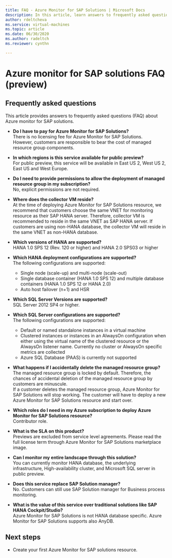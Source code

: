 ```yaml
---
title: FAQ - Azure Monitor for SAP Solutions | Microsoft Docs
description: In this article, learn answers to frequently asked questions (FAQ) about Azure monitor for SAP solutions.
author: rdeltcheva
ms.service: virtual-machines
ms.topic: article
ms.date: 06/30/2020
ms.author: radeltch
ms.reviewer: cynthn

---
```


# Azure monitor for SAP solutions FAQ (preview)
## Frequently asked questions

This article provides answers to frequently asked questions (FAQ) about Azure monitor for SAP solutions.  

 - **Do I have to pay for Azure Monitor for SAP Solutions?**  
There is no licensing fee for Azure Monitor for SAP Solutions.  
However, customers are responsible to bear the cost of managed resource group components.  

 - **In which regions is this service available for public preview?**  
For public preview, this service will be available in East US 2, West US 2, East US and West Europe.  

 - **Do I need to provide permissions to allow the deployment of managed resource group in my subscription?**  
No, explicit permissions are not required.  

 - **Where does the collector VM reside?**  
At the time of deploying Azure Monitor for SAP Solutions resource, we recommend that customers choose the same VNET for monitoring resource as their SAP HANA server. Therefore, collector VM is recommended to reside in the same VNET as SAP HANA server. If customers are using non-HANA database, the collector VM will reside in the same VNET as non-HANA database.  

 - **Which versions of HANA are supported?**  
HANA 1.0 SPS 12 (Rev. 120 or higher) and HANA 2.0 SPS03 or higher  

 - **Which HANA deployment configurations are supported?**  
The following configurations are supported:
   - Single node (scale-up) and multi-node (scale-out)  
   - Single database container (HANA 1.0 SPS 12) and multiple database containers (HANA 1.0 SPS 12 or HANA 2.0)  
   - Auto host failover (n+1) and HSR  

 - **Which SQL Server Versions are supported?**  
SQL Server 2012 SP4 or higher.  

 - **Which SQL Server configurations are supported?**  
The following configurations are supported:
   - Default or named standalone instances in a virtual machine  
   - Clustered instances or instances in an AlwaysOn configuration when either using the virtual name of the clustered resource or the AlwaysOn listener name. Currently no cluster or AlwaysOn specific metrics are collected    
   - Azure SQL Database (PAAS) is currently not supported  

 - **What happens if I accidentally delete the managed resource group?**  
The managed resource group is locked by default. Therefore, the chances of accidental deletion of the managed resource group by customers are minuscule.  
If a customer deletes the managed resource group, Azure Monitor for SAP Solutions will stop working. The customer will have to deploy a new Azure Monitor for SAP Solutions resource and start over.  

 - **Which roles do I need in my Azure subscription to deploy Azure Monitor for SAP Solutions resource?**  
Contributor role.  

 - **What is the SLA on this product?**  
Previews are excluded from service level agreements. Please read the full license term through Azure Monitor for SAP Solutions marketplace image.  

 - **Can I monitor my entire landscape through this solution?**  
You can currently monitor HANA database, the underlying infrastructure, High-availability cluster, and Microsoft SQL server in public preview.  

 - **Does this service replace SAP Solution manager?**  
No. Customers can still use SAP Solution manager for Business process monitoring.  

 - **What is the value of this service over traditional solutions like SAP HANA Cockpit/Studio?**  
Azure Monitor for SAP Solutions is not HANA database specific. Azure Monitor for SAP Solutions supports also AnyDB.  

## Next steps

- Create your first Azure Monitor for SAP solutions resource.
